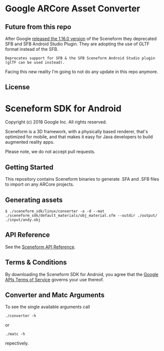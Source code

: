 Google ARCore Asset Converter
=====================

## Future from this repo
After Google [released the 1.16.0 version](//github.com/google-ar/sceneform-android-sdk/releases/tag/v1.16.0%C2%A0) of the Sceneform they deprecated SFB and SFB Android Studio Plugin. They are adopting the use of GLTF format instead of the SFB.

`Deprecates support for SFB & the SFB Sceneform Android Studio plugin (glTF can be used instead).`

Facing this new reality I'm going to not do any update in this repo anymore.

## License

Sceneform SDK for Android
=====================
Copyright (c) 2018 Google Inc.  All rights reserved.

Sceneform is a 3D framework, with a physically based renderer, that's optimized for mobile, and that makes it easy for Java developers to build augmented reality apps.

Please note, we do not accept pull requests.


## Getting Started

This repository contains Sceneform binaries to generate .SFA and .SFB files to import on any ARCore projects.

## Generating assets

    $ ./sceneform_sdk/linux/converter -a -d --mat ./sceneform_sdk/default_materials/obj_material.sfm --outdir ./output/ ./input/andy.obj


## API Reference

See the [Sceneform API Reference](//developers.google.com/ar/reference/java/com/google/ar/sceneform/package-summary).


## Terms & Conditions

By downloading the Sceneform SDK for Android, you agree that the [Google APIs Terms of Service](//developers.google.com/terms/) governs your use thereof.

## Converter and Matc Arguments

To see the single available arguments call

```
./converter -h
```
or
```
./matc -h
```
repectively.
